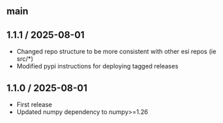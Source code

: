 ## main

## 1.1.1 / 2025-08-01
 - Changed repo structure to be more consistent with other esi repos (ie src/*)
 - Modified pypi instructions for deploying tagged releases

## 1.1.0 / 2025-08-01
 - First release
 - Updated numpy dependency to numpy>=1.26

